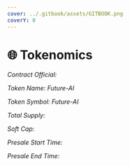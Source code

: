 ```yaml
---
cover: ../.gitbook/assets/GITBOOK.png
coverY: 0
---
```


# 🌐 Tokenomics

_Contract Official:_

_Token Name: Future-AI_

_Token Symbol: <mark style="color:blue;"></mark> Future-AI_

_Total Supply:_&#x20;

_Soft Cap:_&#x20;

_Presale Start Time:_&#x20;

_Presale End Time:_&#x20;
